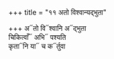 +++
title = "११ अतो विश्वान्यद्भुता"

+++
अ᳓तो वि᳓श्वानि अ᳓द्भुता  
चिकित्वाँ᳓ अभि᳓ पश्यति  
कृता᳓नि या᳓ च क᳓र्तुवा